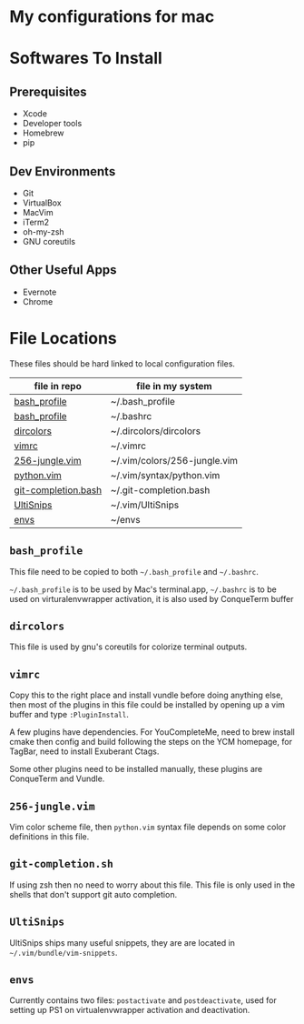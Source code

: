 My configurations for mac
=====================


# Softwares To Install

## Prerequisites

- Xcode
- Developer tools
- Homebrew
- pip

## Dev Environments

- Git
- VirtualBox
- MacVim
- iTerm2
- oh-my-zsh
- GNU coreutils

## Other Useful Apps

- Evernote
- Chrome

# File Locations

These files should be hard linked to local configuration files.

| file in repo                                | file in my system             |
| ------------------------------------------- | ----------------------------- |
| [bash_profile](#bash_profile)               | ~/.bash_profile               |
| [bash_profile](#bash_profile)               | ~/.bashrc                     |
| [dircolors](#dircolors)                     | ~/.dircolors/dircolors        |
| [vimrc](#vimrc)                             | ~/.vimrc                      |
| [256-jungle.vim](#256-junglevim)            | ~/.vim/colors/256-jungle.vim  |
| [python.vim](#python-vim)                   | ~/.vim/syntax/python.vim      |
| [git-completion.bash](#git-completionsh)    | ~/.git-completion.bash        |
| [UltiSnips](#ultisnips)                     | ~/.vim/UltiSnips              |
| [envs](#envs)                               | ~/envs                        |

## `bash_profile`
This file need to be copied to both `~/.bash_profile` and `~/.bashrc`.

`~/.bash_profile` is to be used by Mac's terminal.app, `~/.bashrc` is to be
used on virturalenvwrapper activation, it is also used by ConqueTerm buffer

## `dircolors`
This file is used by gnu's coreutils for colorize terminal outputs.

## `vimrc`
Copy this to the right place and install vundle before doing anything else,
then most of the plugins in this file could be installed by opening up a vim
buffer and type `:PluginInstall`.

A few plugins have dependencies. For YouCompleteMe, need to brew install cmake
then config and build following the steps on the YCM homepage, for TagBar,
need to install Exuberant Ctags.

Some other plugins need to be installed manually, these plugins are ConqueTerm
and Vundle.

## `256-jungle.vim`
Vim color scheme file, then `python.vim` syntax file depends on some color
definitions in this file.

## `git-completion.sh`
If using zsh then no need to worry about this file. This file is only used in
the shells that don't support git auto completion.

## `UltiSnips`
UltiSnips ships many useful snippets, they are are located in
`~/.vim/bundle/vim-snippets`.

## `envs`
Currently contains two files: `postactivate` and `postdeactivate`, used for
setting up PS1 on virtualenvwrapper activation and deactivation.
